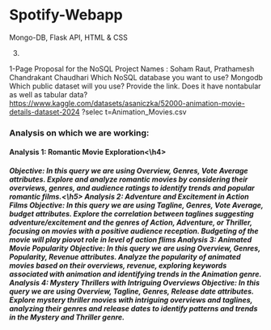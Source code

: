 # Spotify-Webapp

Mongo-DB, Flask API, HTML & CSS


3. 
   
1-Page Proposal for the NoSQL Project
Names : Soham Raut, Prathamesh Chandrakant Chaudhari Which NoSQL database you want to use?
Mongodb
Which public dataset will you use? Provide the link. Does it have nontabular as well as tabular data?
https://www.kaggle.com/datasets/asaniczka/52000-animation-movie-details-dataset-2024 ?selec t=Animation_Movies.csv


<h3>Analysis on which we are working:

<h4>Analysis 1: Romantic Movie Exploration<\h4>
<h5>Objective:
In this query we are using Overview, Genres, Vote Average attributes. Explore and analyze romantic movies by considering their overviews, genres, and audience ratings to identify trends and popular romantic films.<\h5>
Analysis 2: Adventure and Excitement in Action Films
Objective:
In this query we are using Tagline, Genres, Vote Average, budget attributes. Explore the correlation between taglines suggesting adventure/excitement and the genres of Action, Adventure, or Thriller, focusing on movies with a positive audience reception. Budgeting of the movie will play piovot role in level of action flims
Analysis 3: Animated Movie Popularity
Objective:
In this query we are using Overview, Genres, Popularity, Revenue attributes. Analyze the popularity of animated movies based on their overviews, revenue, exploring keywords associated with animation and identifying trends in the Animation genre.
Analysis 4: Mystery Thrillers with Intriguing Overviews
Objective:
In this query we are using Overview, Tagline, Genres, Release date attributes. Explore mystery thriller movies with intriguing overviews and taglines, analyzing their genres and release dates to identify patterns and trends in the Mystery and Thriller genre.
